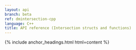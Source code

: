 ```yaml
---
layout: api
branch: beta
ref: dmintersection-cpp
language: C++
title: API reference (Intersection structs and functions)
---
```

{% include anchor_headings.html html=content %}